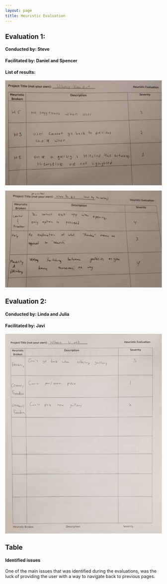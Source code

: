 ```yaml
---
layout: page
title: Heuristic Evaluation
---
```


## Evaluation 1:
#### Conducted by: Steve
#### Facilitated by: Daniel and Spencer

#### List of results:

![evaluation 1](img/heuristic_eval/HE1.jpg)

![evaluation 2](img/heuristic_eval/HE2.jpg)


## Evaluation 2:
#### Conducted by: Linda and Julia
#### Facilitated by: Javi

![evaluation_3](img/heuristic_eval/heuristic_eval_3.jpg)

## Table

#### Identified issues
One of the main issues that was identified during the evaluations, was the luck of providing the user 
with a way to navigate back to previous pages.



